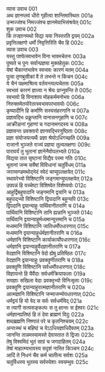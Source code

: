 व्यास उवाच	001    
अथ ज्ञानप्लवं धीरो गृहीत्वा शान्तिमास्थितः	001a  
उन्मज्जंश्च निमज्जंश्च ज्ञानमेवाभिसंश्रयेत्	001c  
शुक उवाच	002    
किं तज्ज्ञानमथो विद्या यया निस्तरति द्वयम्	002a  
प्रवृत्तिलक्षणो धर्मो निवृत्तिरिति चैव हि	002c  
व्यास उवाच	003    
यस्तु पश्येत्स्वभावेन विना भावमचेतनः	003a  
पुष्यते च पुनः सर्वान्प्रज्ञया मुक्तहेतुकः	003c  
येषां चैकान्तभावेन स्वभावः कारणं मतम्	004a  
पूत्वा तृणबुसीकां वै ते लभन्ते न किंचन	004c  
ये चैनं पक्षमाश्रित्य वर्तयन्त्यल्पचेतसः	005a  
स्वभावं कारणं ज्ञात्वा न श्रेयः प्राप्नुवन्ति ते	005c  
स्वभावो हि विनाशाय मोहकर्ममनोभवः	006a  
निरुक्तमेतयोरेतत्स्वभावपरभावयोः	006c  
कृष्यादीनि हि कर्माणि सस्यसंहरणानि च	007a  
प्रज्ञावद्भिः प्रकॢप्तानि यानासनगृहाणि च	007c  
आक्रीडानां गृहाणां च गदानामगदस्य च	008a  
प्रज्ञावन्तः प्रवक्तारो ज्ञानवद्भिरनुष्ठिताः	008c  
प्रज्ञा संयोजयत्यर्थैः प्रज्ञा श्रेयोऽधिगच्छति	009a  
राजानो भुञ्जते राज्यं प्रज्ञया तुल्यलक्षणाः	009c  
पारावर्यं तु भूतानां ज्ञानेनैवोपलभ्यते	010a  
विद्यया तात सृष्टानां विद्यैव परमा गतिः	010c  
भूतानां जन्म सर्वेषां विविधानां चतुर्विधम्	011a  
जराय्वण्डमथोद्भेदं स्वेदं चाप्युपलक्षयेत्	011c  
स्थावरेभ्यो विशिष्टानि जङ्गमान्युपलक्षयेत्	012a  
उपपन्नं हि यच्चेष्टा विशिष्येत विशेष्ययोः	012c  
आहुर्द्विबहुपादानि जङ्गमानि द्वयानि च	013a  
बहुपाद्भ्यो विशिष्टानि द्विपादानि बहून्यपि	013c  
द्विपदानि द्वयान्याहुः पार्थिवानीतराणि च	014a  
पार्थिवानि विशिष्टानि तानि ह्यन्नानि भुञ्जते	014c  
पार्थिवानि द्वयान्याहुर्मध्यमान्युत्तमानि च	015a  
मध्यमानि विशिष्टानि जातिधर्मोपधारणात्	015c  
मध्यमानि द्वयान्याहुर्धर्मज्ञानीतराणि च	016a  
धर्मज्ञानि विशिष्टानि कार्याकार्योपधारणात्	016c  
धर्मज्ञानि द्वयान्याहुर्वेदज्ञानीतराणि च	017a  
वेदज्ञानि विशिष्टानि वेदो ह्येषु प्रतिष्ठितः	017c  
वेदज्ञानि द्वयान्याहुः प्रवक्तॄणीतराणि च	018a  
प्रवक्तॄणि विशिष्टानि सर्वधर्मोपधारणात्	018c  
विज्ञायन्ते हि यैर्वेदाः सर्वधर्मक्रियाफलाः	019a  
सयज्ञाः सखिला वेदाः प्रवक्तृभ्यो विनिःसृताः	019c  
प्रवक्तॄणि द्वयान्याहुरात्मज्ञानीतराणि च	020a  
आत्मज्ञानि विशिष्टानि जन्माजन्मोपधारणात्	020c  
धर्मद्वयं हि यो वेद स सर्वः सर्वधर्मविद्	021a  
स त्यागी सत्यसङ्कल्पः स तु क्षान्तः स ईश्वरः	021c  
धर्मज्ञानप्रतिष्ठं हि तं देवा ब्राह्मणं विदुः	022a  
शब्दब्रह्मणि निष्णातं परे च कृतनिश्चयम्	022c  
अन्तःस्थं च बहिष्ठं च येऽऽधियज्ञाधिदैवतम्	023a  
जानन्ति तान्नमस्यामस्ते देवास्तात ते द्विजाः	023c  
तेषु विश्वमिदं भूतं साग्रं च जगदाहितम्	024a  
तेषां माहात्म्यभावस्य सदृशं नास्ति किञ्चन	024c  
आदिं ते निधनं चैव कर्म चातीत्य सर्वशः	025a  
चतुर्विधस्य भूतस्य सर्वस्येशाः स्वयम्भुवः	025c  

